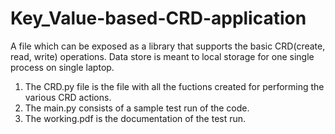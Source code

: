# Key_Value-based-CRD-application
A file which can be exposed as a library that supports the basic CRD(create, read, write) operations. Data store is meant to local storage for one single process on single laptop.

1. The CRD.py file is the file with all the fuctions created for performing the various CRD actions.
2. The main.py consists of a sample test run of the code.
3. The working.pdf is the documentation of the test run.


